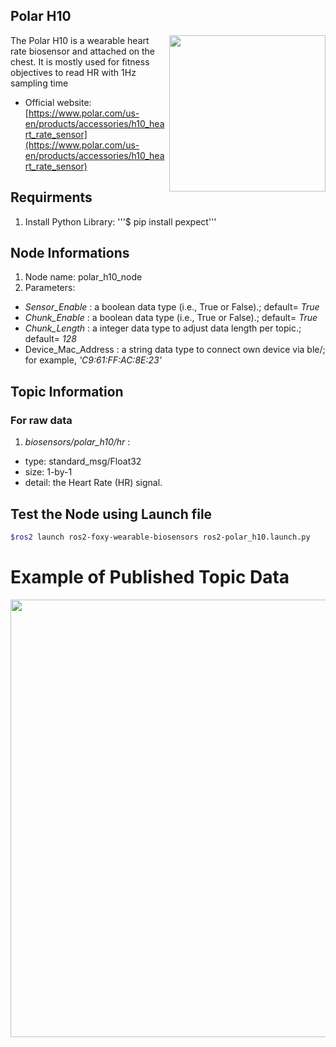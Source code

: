 ## Polar H10

<img align="right" width="250" src="https://github.com/SMARTlab-Purdue/ros2-foxy-wearable-biosensors/blob/master/media/img/Polar-H10.jpg">
The Polar H10 is a wearable heart rate biosensor and attached on the chest. It is mostly used for fitness objectives to read HR with 1Hz sampling time

* Official website: [https://www.polar.com/us-en/products/accessories/h10_heart_rate_sensor](https://www.polar.com/us-en/products/accessories/h10_heart_rate_sensor)

## Requirments
1) Install Python Library: '''$ pip install pexpect'''


## Node Informations
1) Node name: polar_h10_node
2) Parameters:
* _Sensor_Enable_ : a boolean data type (i.e., True or False).; default= _True_
* _Chunk_Enable_ : a boolean data type (i.e., True or False).; default= _True_
* _Chunk_Length_ : a integer data type to adjust data length per topic.; default= _128_
* Device_Mac_Address : a string data type to connect own device via ble/; for example, _'C9:61:FF:AC:8E:23'_

## Topic Information
### For raw data
1) _biosensors/polar_h10/hr_ : 
* type: standard_msg/Float32
* size: 1-by-1 
* detail: the Heart Rate (HR) signal. 


## Test the Node using Launch file

```bash
$ros2 launch ros2-foxy-wearable-biosensors ros2-polar_h10.launch.py
```

# Example of Published Topic Data
<p align="center">
<img src="https://github.com/SMARTlab-Purdue/ros2-foxy-wearable-biosensors/blob/master/media/img/polar_data.jpg" width="700" >
</p>

